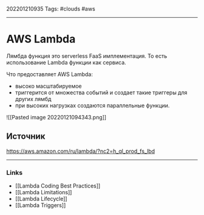 202201210935
Tags: #clouds #aws 

--- 
# AWS Lambda
Лямбда функция это serverless FaaS имплементация. То есть использование Lambda функции как сервиса.

Что предоставляет AWS Lambda:
- высоко масштабируемое
- триггерится от множества событий и создает такие триггеры для других лямбд
- при высоких нагрузках создаются параллельные функции.

![[Pasted image 20220121094343.png]]

## Источник
https://aws.amazon.com/ru/lambda/?nc2=h_ql_prod_fs_lbd

--- 
### Links
- [[Lambda Coding Best Practices]]
- [[Lambda Limitations]]
- [[Lambda Lifecycle]]
- [[Lambda Triggers]]